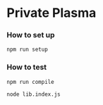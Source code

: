 # Private Plasma

### How to set up

```
npm run setup
```

### How to test

```
npm run compile
```

```
node lib.index.js
```
